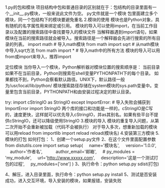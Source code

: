1.py的包和模块
项目结构中包和普通目录的区别就在于：包结构的目录里面有一个__init__.py模块，一般来说此文件为空。
py文件就是一个模块
包里面建立多个模块，同一个包结构下的模块要避免重名
2.模块的使用
模块也是Python对象，具有随机的名字属性用来绑定或引用。
模块的导入可以使用import，在当前工作目录以及配置的搜索路径中查找要导入的模块文件
当解释器遇到import语句，如果模块在当前的搜索路径就会被导入。搜索路径是一个解释器会先进行搜索的所有目录的列表。
import math  # 导入math模块
from math import sqrt  # 从math模块中导入sqrt方法
from math import *  # 导入math中的所有方法
模块的导入可以用from或import来导入，推荐import

定位模块
当你导入一个模块，Python解析器对模块位置的搜索顺序是：
当前目录
如果不在当前目录，Python则搜索在shell变量PYTHONPATH下的每个目录。
如果都找不到，Python会察看默认路径。UNIX下，默认路径一般为/usr/local/lib/python/
模块搜索路径存储在system模块的sys.path变量中。变量里包含当前目录，PYTHONPATH和由安装过程决定的默认目录。

try:
    import cStringIO as StringIO
except ImportError: # 导入失败会捕获到ImportError
    import StringIO
两个库的接口和功能是一样的，cStringIO是C写的，速度更快，这样就可以优先导入cStringIO，并as其别名。如果有些平台不提供cStringIO，还可以降级使用StringIO
3.模块的导入
模块的重复导入问题，从第二次开始不会重新被加载（代码不会被执行）
对于导入多次，想重新加载的模块可以用reload
from importlib import reload
reload(模块名)
4.安装第三方模块
5.模块的打包
如何打包：
1、创建一个setup.py文件
2、在这个文件里面配置参数
from distutils.core import setup
setup(
       name='模块名',
       version='1.0.0',
       author='作者名',        
       author_email='邮箱',
       # py_modules = 'my_module',        url='http://www.xxxxx.com',
       description='这是一个测试打包的过程',        py_modules=['one']
)
3、执行命令：python setup.py sdist(打包)

4、解压，进入目录里面，执行命令：python setup.py install
5、测试是否安装成功，进入交互环境，导入安装的模块，如果报错，安装失败
